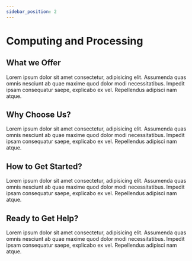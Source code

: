 ```yaml
---
sidebar_position: 2
---
```


# Computing and Processing

## What we Offer
Lorem ipsum dolor sit amet consectetur, adipisicing elit. Assumenda quas omnis nesciunt ab quae maxime quod dolor modi necessitatibus. Impedit ipsam consequatur saepe, explicabo ex vel. Repellendus adipisci nam atque.

## Why Choose Us?
Lorem ipsum dolor sit amet consectetur, adipisicing elit. Assumenda quas omnis nesciunt ab quae maxime quod dolor modi necessitatibus. Impedit ipsam consequatur saepe, explicabo ex vel. Repellendus adipisci nam atque.

## How to Get Started?
Lorem ipsum dolor sit amet consectetur, adipisicing elit. Assumenda quas omnis nesciunt ab quae maxime quod dolor modi necessitatibus. Impedit ipsam consequatur saepe, explicabo ex vel. Repellendus adipisci nam atque.

## Ready to Get Help?
Lorem ipsum dolor sit amet consectetur, adipisicing elit. Assumenda quas omnis nesciunt ab quae maxime quod dolor modi necessitatibus. Impedit ipsam consequatur saepe, explicabo ex vel. Repellendus adipisci nam atque.